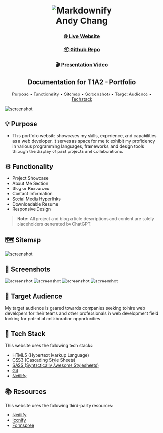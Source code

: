 <h1 align="center">
  <br>
  <img src="./docs/readme-banner.png" alt="Markdownify"></img>
  <br>
  Andy Chang
  <br>
</h1>

<h3 align="center">
<a href="https://andychang.dev/">🌐 Live Website</a>
 </h3>

 <h3 align="center">
<a href="https://github.com/andychangdev/AndyChang_T1A2">📦 Github Repo</a>
 </h3>

 <h3 align="center">
<a href="https://www.canva.com/design/DAF0Mp21qaA/NxMLYnIZ_xzI-09gmM1aRA/view?utm_content=DAF0Mp21qaA&utm_campaign=designshare&utm_medium=link&utm_source=recording_view">🎬 Presentation Video</a>
 </h3>

<h2 align="center">Documentation for T1A2 - Portfolio</h4>

<p align="center">
  <a href="#💡-purpose">Purpose</a> •
  <a href="#⚙️-functionality">Functionality</a> •
  <a href="#🗺️-sitemap">Sitemap</a> •
  <a href="#📸-screenshots">Screenshots</a> •
  <a href="#🎯-target-audience">Target Audience</a> •
  <a href="#📚-techstack">Techstack</a>
</p>

![screenshot](./misc/readme-docs/screencapture.gif)

## 💡 Purpose

- This portfolio website showcases my skills, experience, and capabilities as a web developer. It serves as space for me to exhibit my proficiency in various programming languages, frameworks, and design tools through the display of past projects and collaborations.

## ⚙️ Functionality

- Project Showcase
- About Me Section
- Blog or Resources
- Contact Information
- Social Media Hyperlinks
- Downloadable Resume
- Responsive Design

> **Note:**
> All project and blog article descriptions and content are solely placeholders generated by ChatGPT.

## 🗺️ Sitemap

![screenshot](./misc/readme-docs/sitemap.png)

## 📸 Screenshots

![screenshot](./misc/readme-docs/webcapture1.jpeg)
![screenshot](./misc/readme-docs/webcapture2.jpeg)
![screenshot](./misc/readme-docs/webcapture3.jpeg)
![screenshot](./misc/readme-docs/webcapture4.jpeg)
## 🎯 Target Audience

My target audience is geared towards companies seeking to hire web developers for their teams and other professionals in web development field looking for potential collaboration opportunities

## 🚀 Tech Stack

This website uses the following tech stacks:

- HTML5 (Hypertext Markup Language)
- CSS3 (Cascading Style Sheets)
- [SASS (Syntactically Awesome Stylesheets)](https://sass-lang.com/)
- [Git](https://git-scm.com/)
- [Netilify](https://www.netlify.com/)

## 📚 Resources

This website uses the following third-party resources:

- [Netilify](https://www.netlify.com/)
- [Iconify](https://iconify.design/)
- [Formspree](https://formspree.io/)
